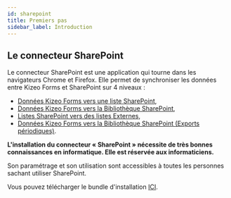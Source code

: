```yaml
---
id: sharepoint
title: Premiers pas
sidebar_label: Introduction
---
```


## Le connecteur SharePoint

Le connecteur SharePoint est une application qui tourne dans les navigateurs Chrome et Firefox. Elle permet de synchroniser les données entre Kizeo
Forms et SharePoint sur 4 niveaux :
- [Données Kizeo Forms vers une liste SharePoint](sp-update-list.md),
- [Données Kizeo Forms vers la Bibliothèque SharePoint](sp-upload-files.md),
- [Listes SharePoint vers des listes Externes](sp-update-kf-list.md),
- [Données Kizeo Forms vers la Bibliothèque SharePoint (Exports périodiques)](sp-sheduled.md).

**L'installation du connecteur « SharePoint » nécessite de très bonnes connaissances en informatique. Elle est réservée aux informaticiens.**

Son paramétrage et son utilisation sont accessibles à toutes les personnes sachant utiliser SharePoint.


Vous pouvez télécharger le bundle d'installation [ICI](https://s3.eu-west-3.amazonaws.com/dw.kizeo.net/download/sharepoint/latest/sharepoint-connector-latest.zip).

